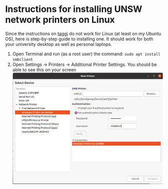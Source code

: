 # Instructions for installing UNSW network printers on Linux

Since the instructions on [taggi](https://taggi.cse.unsw.edu.au/FAQ/Managed_Print_Service_at_CSE/) do not work for Linux (at least on my Ubuntu OS), here is step-by-step guide to installing one. It should work for both your university desktop as well as personal laptops.

1. Open Terminal and run (as a root user) the command: ```sudo apt install smbclient```
2. Open Settings -> Printers -> Additional Printer Settings. You should be able to see this on your screen 
![print0](https://github.com/srvCodes/linux-printer-installation-unsw/blob/main/images/print0.png)
